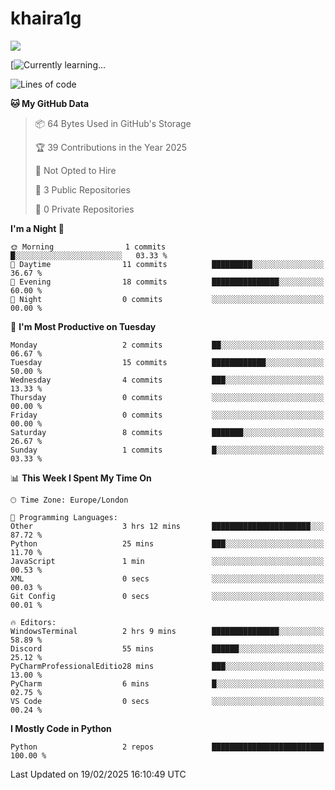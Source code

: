 # khaira1g

![](https://komarev.com/ghpvc/?username=khaira1g)

[![Currently learning...](https://github-readme-tech-stack.vercel.app/api/cards?title=Currently+learning...&lineCount=1&line1=python%2Cpython%2Cfff100%3Bhtml5%2Chtml5%2Cff5800%3Bcss%2Ccss%2C00e0ff%3Bjavascript%2Cjavascript%2Cfff100%3B)

<!--START_SECTION:waka-->
![Lines of code](https://img.shields.io/badge/From%20Hello%20World%20I%27ve%20Written-1.8%20thousand%20lines%20of%20code-blue)

**🐱 My GitHub Data** 

> 📦 64 Bytes Used in GitHub's Storage 
 > 
> 🏆 39 Contributions in the Year 2025
 > 
> 🚫 Not Opted to Hire
 > 
> 📜 3 Public Repositories 
 > 
> 🔑 0 Private Repositories 
 > 
**I'm a Night 🦉** 

```text
🌞 Morning                1 commits           █░░░░░░░░░░░░░░░░░░░░░░░░   03.33 % 
🌆 Daytime                11 commits          █████████░░░░░░░░░░░░░░░░   36.67 % 
🌃 Evening                18 commits          ███████████████░░░░░░░░░░   60.00 % 
🌙 Night                  0 commits           ░░░░░░░░░░░░░░░░░░░░░░░░░   00.00 % 
```
📅 **I'm Most Productive on Tuesday** 

```text
Monday                   2 commits           ██░░░░░░░░░░░░░░░░░░░░░░░   06.67 % 
Tuesday                  15 commits          ████████████░░░░░░░░░░░░░   50.00 % 
Wednesday                4 commits           ███░░░░░░░░░░░░░░░░░░░░░░   13.33 % 
Thursday                 0 commits           ░░░░░░░░░░░░░░░░░░░░░░░░░   00.00 % 
Friday                   0 commits           ░░░░░░░░░░░░░░░░░░░░░░░░░   00.00 % 
Saturday                 8 commits           ███████░░░░░░░░░░░░░░░░░░   26.67 % 
Sunday                   1 commits           █░░░░░░░░░░░░░░░░░░░░░░░░   03.33 % 
```


📊 **This Week I Spent My Time On** 

```text
🕑︎ Time Zone: Europe/London

💬 Programming Languages: 
Other                    3 hrs 12 mins       ██████████████████████░░░   87.72 % 
Python                   25 mins             ███░░░░░░░░░░░░░░░░░░░░░░   11.70 % 
JavaScript               1 min               ░░░░░░░░░░░░░░░░░░░░░░░░░   00.53 % 
XML                      0 secs              ░░░░░░░░░░░░░░░░░░░░░░░░░   00.03 % 
Git Config               0 secs              ░░░░░░░░░░░░░░░░░░░░░░░░░   00.01 % 

🔥 Editors: 
WindowsTerminal          2 hrs 9 mins        ███████████████░░░░░░░░░░   58.89 % 
Discord                  55 mins             ██████░░░░░░░░░░░░░░░░░░░   25.12 % 
PyCharmProfessionalEditio28 mins             ███░░░░░░░░░░░░░░░░░░░░░░   13.00 % 
PyCharm                  6 mins              █░░░░░░░░░░░░░░░░░░░░░░░░   02.75 % 
VS Code                  0 secs              ░░░░░░░░░░░░░░░░░░░░░░░░░   00.24 % 
```

**I Mostly Code in Python** 

```text
Python                   2 repos             █████████████████████████   100.00 % 
```




 Last Updated on 19/02/2025 16:10:49 UTC
<!--END_SECTION:waka-->
